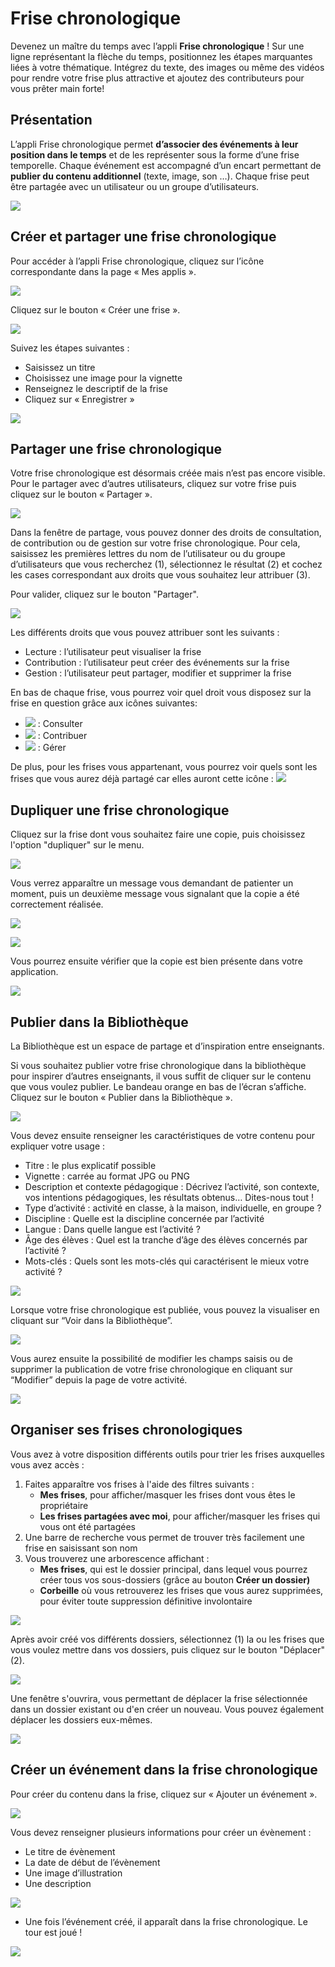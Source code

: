 # Frise chronologique

Devenez un maître du temps avec l’appli **Frise chronologique** ! Sur une ligne représentant la flèche du temps, positionnez les étapes marquantes liées à votre thématique. Intégrez du texte, des images ou même des vidéos pour rendre votre frise plus attractive et ajoutez des contributeurs pour vous prêter main forte!

## Présentation

L’appli Frise chronologique permet **d’associer des événements à leur position dans le temps** et de les représenter sous la forme d’une frise temporelle. Chaque événement est accompagné d’un encart permettant de **publier du contenu additionnel** (texte, image, son …). Chaque frise peut être partagée avec un utilisateur ou un groupe d’utilisateurs.

![](<.gitbook/assets/frise1-1 (1) (1).png>)

## Créer et partager une frise chronologique

Pour accéder à l’appli Frise chronologique, cliquez sur l’icône correspondante dans la page « Mes applis ».

![](<.gitbook/assets/frise-chrono-1-3-1 (1) (1) (2).png>)

Cliquez sur le bouton « Créer une frise ».

![](<.gitbook/assets/f11-3 (2) (2).png>)

Suivez les étapes suivantes :

* Saisissez un titre
* Choisissez une image pour la vignette
* Renseignez le descriptif de la frise
* Cliquez sur « Enregistrer »

![](<.gitbook/assets/frise_1-2-1-1 (2) (1).png>)

## Partager une frise chronologique

Votre frise chronologique est désormais créée mais n’est pas encore visible. Pour le partager avec d’autres utilisateurs, cliquez sur votre frise puis cliquez sur le bouton « Partager ».

![](<.gitbook/assets/image (58).png>)

Dans la fenêtre de partage, vous pouvez donner des droits de consultation, de contribution ou de gestion sur votre frise chronologique. Pour cela, saisissez les premières lettres du nom de l’utilisateur ou du groupe d’utilisateurs que vous recherchez (1), sélectionnez le résultat (2) et cochez les cases correspondant aux droits que vous souhaitez leur attribuer (3).

Pour valider, cliquez sur le bouton "Partager".

![](<.gitbook/assets/frise-chronologique-3-1 (1) (1) (2).png>)

Les différents droits que vous pouvez attribuer sont les suivants :

* Lecture : l’utilisateur peut visualiser la frise
* Contribution : l’utilisateur peut créer des événements sur la frise
* Gestion : l’utilisateur peut partager, modifier et supprimer la frise

En bas de chaque frise, vous pourrez voir quel droit vous disposez sur la frise en question grâce aux icônes suivantes:

* ![](<.gitbook/assets/eye (3) (5).png>) : Consulter
* ![](<.gitbook/assets/pencil (2) (1) (5).png>) : Contribuer
* ![](<.gitbook/assets/cog (2) (1) (1).png>) : Gérer

De plus, pour les frises vous appartenant, vous pourrez voir quels sont les frises que vous aurez déjà partagé car elles auront cette icône : ![](<.gitbook/assets/share-1 (1) (1) (12).png>)

## Dupliquer une frise chronologique

Cliquez sur la frise dont vous souhaitez faire une copie, puis choisissez l'option "dupliquer" sur le menu.

![](<.gitbook/assets/image (10).png>)

Vous verrez apparaître un message vous demandant de patienter un moment, puis un deuxième message vous signalant que la copie a été correctement réalisée.

![](<.gitbook/assets/image (12).png>)

![](<.gitbook/assets/image (19).png>)

Vous pourrez ensuite vérifier que la copie est bien présente dans votre application.

![](<.gitbook/assets/image (16).png>)

## Publier dans la Bibliothèque

La Bibliothèque est un espace de partage et d’inspiration entre enseignants.

Si vous souhaitez publier votre frise chronologique dans la bibliothèque pour inspirer d’autres enseignants, il vous suffit de cliquer sur le contenu que vous voulez publier. Le bandeau orange en bas de l’écran s’affiche. Cliquez sur le bouton « Publier dans la Bibliothèque ».

![](<.gitbook/assets/image (44).png>)

Vous devez ensuite renseigner les caractéristiques de votre contenu pour expliquer votre usage :

* Titre : le plus explicatif possible
* Vignette : carrée au format JPG ou PNG
* Description et contexte pédagogique : Décrivez l’activité, son contexte, vos intentions pédagogiques, les résultats obtenus… Dites-nous tout !&#x20;
* Type d’activité : activité en classe, à la maison, individuelle, en groupe ?&#x20;
* Discipline : Quelle est la discipline concernée par l’activité
* Langue : Dans quelle langue est l’activité ?&#x20;
* Âge des élèves : Quel est la tranche d’âge des élèves concernés par l’activité ?&#x20;
* Mots-clés : Quels sont les mots-clés qui caractérisent le mieux votre activité ?&#x20;

![](<.gitbook/assets/2020-05-20_16h49_44.png>)

Lorsque votre frise chronologique est publiée, vous pouvez la visualiser en cliquant sur “Voir dans la Bibliothèque”.

![](<.gitbook/assets/2020-05-20_16h50_53.png>)

Vous aurez ensuite la possibilité de modifier les champs saisis ou de supprimer la publication de votre frise chronologique en cliquant sur “Modifier” depuis la page de votre activité.

![](<.gitbook/assets/2020-05-20_16h51_05.png>)

## Organiser ses frises chronologiques

Vous avez à votre disposition différents outils pour trier les frises auxquelles vous avez accès :

1. Faites apparaître vos frises à l'aide des filtres suivants :&#x20;
   * **Mes frises**, pour afficher/masquer les frises dont vous êtes le propriétaire
   * **Les frises partagées avec moi**, pour afficher/masquer les frises qui vous ont été partagées
2. Une barre de recherche vous permet de trouver très facilement une frise en saisissant son nom
3. Vous trouverez une arborescence affichant :
   * **Mes frises**, qui est le dossier principal, dans lequel vous pourrez créer tous vos sous-dossiers (grâce au bouton **Créer un dossier)**
   * **Corbeille** où vous retrouverez les frises que vous aurez supprimées, pour éviter toute suppression définitive involontaire

![](<.gitbook/assets/2019-07-11_12h02_57-1 (2) (1).png>)

Après avoir créé vos différents dossiers, sélectionnez (1) la ou les frises que vous voulez mettre dans vos dossiers, puis cliquez sur le bouton "Déplacer" (2).

![](<.gitbook/assets/image (56).png>)

Une fenêtre s'ouvrira, vous permettant de déplacer la frise sélectionnée dans un dossier existant ou d'en créer un nouveau. Vous pouvez également déplacer les dossiers eux-mêmes.

![](<.gitbook/assets/2019-07-11_12h52_03 (2) (1).png>)

## Créer un événement dans la frise chronologique

Pour créer du contenu dans la frise, cliquez sur « Ajouter un événement ».

![](<.gitbook/assets/frise1-1024x361-2-3 (2) (1).png>)

Vous devez renseigner plusieurs informations pour créer un évènement :

* Le titre de évènement
* La date de début de l’évènement
* Une image d’illustration
* Une description

![](<.gitbook/assets/frise_21-1-1 (1) (1).png>)

* Une fois l’événement créé, il apparaît dans la frise chronologique. Le tour est joué !

![](<.gitbook/assets/f8-4 (2) (1).png>)
